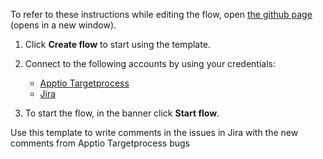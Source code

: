 To refer to these instructions while editing the flow, open [the github page](https://github.com/ot4i/app-connect-templates/blob/master/resources/markdown/Write%20comments%20in%20the%20issues%20in%20Jira%20with%20the%20new%20comments%20from%20Apptio%20Targetprocess%20bugs_instructions.md) (opens in a new window).

1. Click **Create flow** to start using the template.
2. Connect to the following accounts by using your credentials:
   - [Apptio Targetprocess](https://www.ibm.com/docs/en/app-connect/containers_cd?topic=apps-apptio-targetprocess)
   - [Jira](https://www.ibm.com/docs/en/app-connect/containers_cd?topic=apps-jira)
   
3. To start the flow, in the banner click **Start flow**.

Use this template to write comments in the issues in Jira with the new comments from Apptio Targetprocess bugs